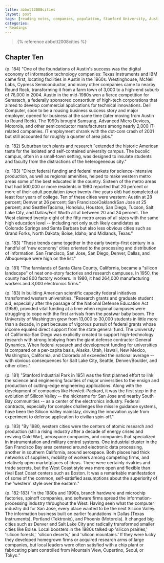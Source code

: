 ```yaml
---
title: abbott2008cities
layout: post
tags: [reading notes, companies, population, Stanford University, Austin, Texas, California, urban growth, industrialization, Sematech, Samsung, Stanford Industrial Park]
categories:
- Readings
---
```


> {% reference abbott2008cities %}

## Chapter Ten

(p. 184) "One of the foundations of Austin's success was the digital economy of information technology companies: Texas Instruments and IBM came first, locating facilities in Austin in the 1960s. Westinghouse, McNeil Labs, Cypress Semiconductor, and many other companies came to nearby Round Rock, transforming it from a farm town of 3,000 to a high-end suburb of 78,000 in 2004. Austin in the mid-1980s won a fierce competition for Sematech, a federally sponsored consortium of high-tech corporations that aimed to develop commercial applications for technical innovations. Dell Computer, soon to be a rousing business success story and major employer, opened for business at the same time (later moving from Austin to Round Rock). The 1990s brought Samsung, Advanced Micro Devices, Motorola, and other semiconductor manufacturers among nearly 2,000 IT-related companies. IT employment shrank with the dot-com crash of 2001 but still accounted for roughly a quarter of area jobs."

(p. 182) Suburban tech plants and research "extended the historic American taste for the isolated and self-contained university campus. The bucolic campus, often in a small-town setting, was designed to insulate students and faculty from the distractions of the heterogeneous city."

(p. 183) "Direct federal funding and federal markets for science-intensive production, as well as regional amenities, helped to make western metro areas some of the best educated in the country. Sixteen of the metro areas that had 500,000 or more residents in 1980 reported that 20 percent or more of their adult population (over twenty-five years old) had completed at least four years of college. Ten of these cities were western: Austin at 28 percent; Denver at 26 percent; San Francisco/Oakland/San Jose at 25 percent; and Seattle/Tacoma, Honolulu, Houston, San Diego, Tucson, Salt Lake City, and Dallas/Fort Worth all at between 20 and 24 percent. The West claimed twenty-eight of the fifty metro areas of all sizes with the same high education level -- including not only such likely candidates as Colorado Springs and Santa Barbara but also less obvious cities such as Grand Forks, North Dakota; Boise, Idaho; and Midlands, Texas."

(p. 183) "These trends came together in the early twenty-first century in a handful of 'new economy' cities oriented to the processing and distribution of information. San Francisco, San Jose, San Diego, Denver, Dallas, and Albuquerque were high on the list."

(p. 181) "The farmlands of Santa Clara County, California, became a "silicon landscape" of neat one-story factories and research campuses. In 1950, the county had 800 factory workers. In 1980, it had 264,000 manufacturing workers and 3,000 electronics firms."

(p. 183) In building American scientific capacity federal initiatives transformed western universities. "Research grants and graduate student aid, especially after the passage of the National Defense Education Act (1958), provided vital funding at a time when regional campuses were struggling to cope with the first arrivals from the postwar baby boom. The University of Washington grew from 13,000 to 30,000 students in little more than a decade, in part because of vigorous pursuit of federal grants whose income equaled direct support from the state general fund. The University of California-San Diego was explicitly created to support high-technology research with strong lobbying from the giant defense contractor General Dynamics. When federal research and development funding for universities is compared on a per-capita basis, Alaska, Utah, Hawaii, New Mexico, Washington, California, and Colorado all exceeded the national average -- with obvious consequences for Salt Lake City, Seattle, Denver/Boulder, and other cities."

(p. 181) "Stanford Industrial Park in 1951 was the first planned effort to link the science and engineering faculties of major universities to the ensign and production of cutting-edge engineering applications. Along with the development of companies like Hewlett-Packard, it was the first step in the evolution of Silicon Valley -- the nickname for San Jose and nearby South Bay communities -- as a center of the electronics industry. Federal contracts, especially for complex challenges like missile guidance systems, have been the Silicon Valley mainstay, driving the innovation cycle from experiment to defense application to civilian spin-off."

(p. 183) "By 1980, western cities were the centers of atomic research and production (still a rising industry after a decade of energy crises and reviving Cold War), aerospace companies, and companies that specialized in instrumentation and military control systems. One industrial cluster in the San Francisco Bay area centered around electronic data processing, another in southern California, around aerospace. Both places had thick networks of suppliers, mobility of workers among competing firms, and relatively open marketplaces of ideas. There were certainly rivalries and trade secrets, but the West Coast style was more open and flexible than rival East Coast centers such as Boston. It was a remarkable manifestation of some of the common, self-satisfied assumptions about the superiority of the 'western' style over the eastern."

(p. 182-183) "In the 1980s and 1990s, branch hardware and microchip factories, spinoff companies, and software firms spread the information-processing industry throughout the West. Having seen what the computer industry did for San Jose, every place wanted to be the next Silicon Valley. The information business built on earlier foundations in Dallas (Texas Instruments), Portland (Tektronix), and Phoenix (Motorola). It changed big cities such as Denver and Salt Lake City and radically transformed smaller cities like Boise. Local boosters in the 1980s talked up 'silicon prairies,' 'silicon forests,' 'silicon deserts,' and 'silicon mountains.' If they were lucky they developed homegrown firms or acquired research arms of large companies, but local leaders were often satisfied with a chip plant or fabricating plant controlled from Mountain View, Cupertino, Seoul, or Tokyo."
